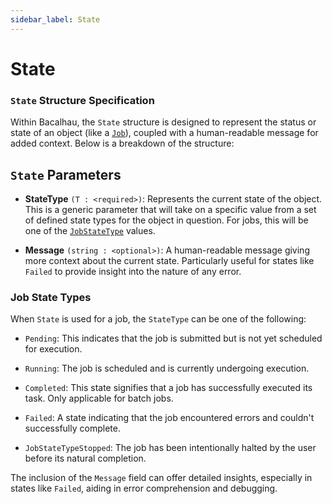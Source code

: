 ```yaml
---
sidebar_label: State
---
```

# State
### `State` Structure Specification

Within Bacalhau, the `State` structure is designed to represent the status or state of an object (like a [`Job`](job)), coupled with a human-readable message for added context. Below is a breakdown of the structure:

## `State` Parameters

- **StateType** `(T : <required>)`: Represents the current state of the object. This is a generic parameter that will take on a specific value from a set of defined state types for the object in question. For jobs, this will be one of the [`JobStateType`](#job-state-types) values.

- **Message** `(string : <optional>)`: A human-readable message giving more context about the current state. Particularly useful for states like `Failed` to provide insight into the nature of any error.

### Job State Types

When `State` is used for a job, the `StateType` can be one of the following:

- `Pending`:
This indicates that the job is submitted but is not yet scheduled for execution.

- `Running`:
The job is scheduled and is currently undergoing execution.

- `Completed`:
This state signifies that a job has successfully executed its task. Only applicable for batch jobs.

- `Failed`:
A state indicating that the job encountered errors and couldn't successfully complete.

- `JobStateTypeStopped`:
The job has been intentionally halted by the user before its natural completion.

The inclusion of the `Message` field can offer detailed insights, especially in states like `Failed`, aiding in error comprehension and debugging.
